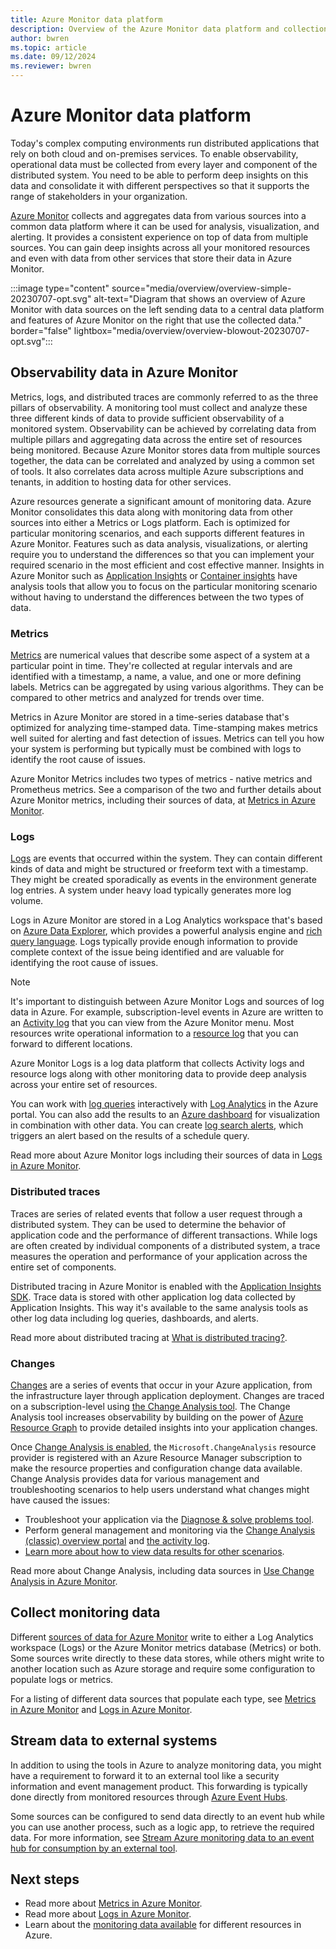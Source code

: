 ```yaml
---
title: Azure Monitor data platform
description: Overview of the Azure Monitor data platform and collection of observability data.
author: bwren
ms.topic: article
ms.date: 09/12/2024
ms.reviewer: bwren
---
```


# Azure Monitor data platform

Today's complex computing environments run distributed applications that rely on both cloud and on-premises services. To enable observability, operational data must be collected from every layer and component of the distributed system. You need to be able to perform deep insights on this data and consolidate it with different perspectives so that it supports the range of stakeholders in your organization.

[Azure Monitor](overview.md) collects and aggregates data from various sources into a common data platform where it can be used for analysis, visualization, and alerting. It provides a consistent experience on top of data from multiple sources. You can gain deep insights across all your monitored resources and even with data from other services that store their data in Azure Monitor.

:::image type="content" source="media/overview/overview-simple-20230707-opt.svg" alt-text="Diagram that shows an overview of Azure Monitor with data sources on the left sending data to a central data platform and features of Azure Monitor on the right that use the collected data." border="false" lightbox="media/overview/overview-blowout-20230707-opt.svg":::

## Observability data in Azure Monitor

Metrics, logs, and distributed traces are commonly referred to as the three pillars of observability. A monitoring tool must collect and analyze these three different kinds of data to provide sufficient observability of a monitored system. Observability can be achieved by correlating data from multiple pillars and aggregating data across the entire set of resources being monitored. Because Azure Monitor stores data from multiple sources together, the data can be correlated and analyzed by using a common set of tools. It also correlates data across multiple Azure subscriptions and tenants, in addition to hosting data for other services.

Azure resources generate a significant amount of monitoring data. Azure Monitor consolidates this data along with monitoring data from other sources into either a Metrics or Logs platform. Each is optimized for particular monitoring scenarios, and each supports different features in Azure Monitor. Features such as data analysis, visualizations, or alerting require you to understand the differences so that you can implement your required scenario in the most efficient and cost effective manner. Insights in Azure Monitor such as [Application Insights](../app/app-insights-overview.md) or [Container insights](../containers/kubernetes-monitoring-overview.md) have analysis tools that allow you to focus on the particular monitoring scenario without having to understand the differences between the two types of data.

### Metrics

[Metrics](../essentials/data-platform-metrics.md) are numerical values that describe some aspect of a system at a particular point in time. They're collected at regular intervals and are identified with a timestamp, a name, a value, and one or more defining labels. Metrics can be aggregated by using various algorithms. They can be compared to other metrics and analyzed for trends over time.

Metrics in Azure Monitor are stored in a time-series database that's optimized for analyzing time-stamped data. Time-stamping makes metrics well suited for alerting and fast detection of issues. Metrics can tell you how your system is performing but typically must be combined with logs to identify the root cause of issues.

Azure Monitor Metrics includes two types of metrics - native metrics and Prometheus metrics. See a comparison of the two and further details about Azure Monitor metrics, including their sources of data, at [Metrics in Azure Monitor](../essentials/data-platform-metrics.md).

### Logs

[Logs](../logs/data-platform-logs.md) are events that occurred within the system. They can contain different kinds of data and might be structured or freeform text with a timestamp. They might be created sporadically as events in the environment generate log entries. A system under heavy load typically generates more log volume.

Logs in Azure Monitor are stored in a Log Analytics workspace that's based on [Azure Data Explorer](/azure/data-explorer/), which provides a powerful analysis engine and [rich query language](/azure/kusto/query/). Logs typically provide enough information to provide complete context of the issue being identified and are valuable for identifying the root cause of issues.

> [!NOTE]
> It's important to distinguish between Azure Monitor Logs and sources of log data in Azure. For example, subscription-level events in Azure are written to an [Activity log](../essentials/platform-logs-overview.md) that you can view from the Azure Monitor menu. Most resources write operational information to a [resource log](../essentials/platform-logs-overview.md) that you can forward to different locations.
>
>Azure Monitor Logs is a log data platform that collects Activity logs and resource logs along with other monitoring data to provide deep analysis across your entire set of resources.

You can work with [log queries](../logs/log-query-overview.md) interactively with [Log Analytics](../logs/log-query-overview.md) in the Azure portal. You can also add the results to an [Azure dashboard](../app/overview-dashboard.md#create-custom-kpi-dashboards-using-application-insights) for visualization in combination with other data. You can create [log search alerts](../alerts/alerts-log.md), which triggers an alert based on the results of a schedule query.

Read more about Azure Monitor logs including their sources of data in [Logs in Azure Monitor](../logs/data-platform-logs.md).

### Distributed traces

Traces are series of related events that follow a user request through a distributed system. They can be used to determine the behavior of application code and the performance of different transactions. While logs are often created by individual components of a distributed system, a trace measures the operation and performance of your application across the entire set of components.

Distributed tracing in Azure Monitor is enabled with the [Application Insights SDK](../app/distributed-trace-data.md). Trace data is stored with other application log data collected by Application Insights. This way it's available to the same analysis tools as other log data including log queries, dashboards, and alerts.

Read more about distributed tracing at [What is distributed tracing?](../app/distributed-trace-data.md).

### Changes

[Changes](../change/change-analysis-visualizations.md) are a series of events that occur in your Azure application, from the infrastructure layer through application deployment. Changes are traced on a subscription-level using [the Change Analysis tool](../change/change-analysis.md). The Change Analysis tool increases observability by building on the power of [Azure Resource Graph](/azure/governance/resource-graph/overview) to provide detailed insights into your application changes. 

Once [Change Analysis is enabled](../change/change-analysis-enable.md), the `Microsoft.ChangeAnalysis` resource provider is registered with an Azure Resource Manager subscription to make the resource properties and configuration change data available. Change Analysis provides data for various management and troubleshooting scenarios to help users understand what changes might have caused the issues:

* Troubleshoot your application via the [Diagnose & solve problems tool](../change/change-analysis-enable.md).
* Perform general management and monitoring via the [Change Analysis (classic) overview portal](../change/change-analysis-visualizations.md#view-change-data) and [the activity log](../change/change-analysis-visualizations.md#view-the-activity-log-change-history).
* [Learn more about how to view data results for other scenarios](../change/change-analysis-visualizations.md).

Read more about Change Analysis, including data sources in [Use Change Analysis in Azure Monitor](../change/change-analysis.md).

## Collect monitoring data

Different [sources of data for Azure Monitor](data-sources.md) write to either a Log Analytics workspace (Logs) or the Azure Monitor metrics database (Metrics) or both. Some sources write directly to these data stores, while others might write to another location such as Azure storage and require some configuration to populate logs or metrics.

For a listing of different data sources that populate each type, see [Metrics in Azure Monitor](../essentials/data-platform-metrics.md) and [Logs in Azure Monitor](../logs/data-platform-logs.md).

## Stream data to external systems

In addition to using the tools in Azure to analyze monitoring data, you might have a requirement to forward it to an external tool like a security information and event management product. This forwarding is typically done directly from monitored resources through [Azure Event Hubs](/azure/event-hubs/).

Some sources can be configured to send data directly to an event hub while you can use another process, such as a logic app, to retrieve the required data. For more information, see [Stream Azure monitoring data to an event hub for consumption by an external tool](../essentials/stream-monitoring-data-event-hubs.md).

## Next steps

* Read more about [Metrics in Azure Monitor](../essentials/data-platform-metrics.md).
* Read more about [Logs in Azure Monitor](../logs/data-platform-logs.md).
* Learn about the [monitoring data available](data-sources.md) for different resources in Azure.
